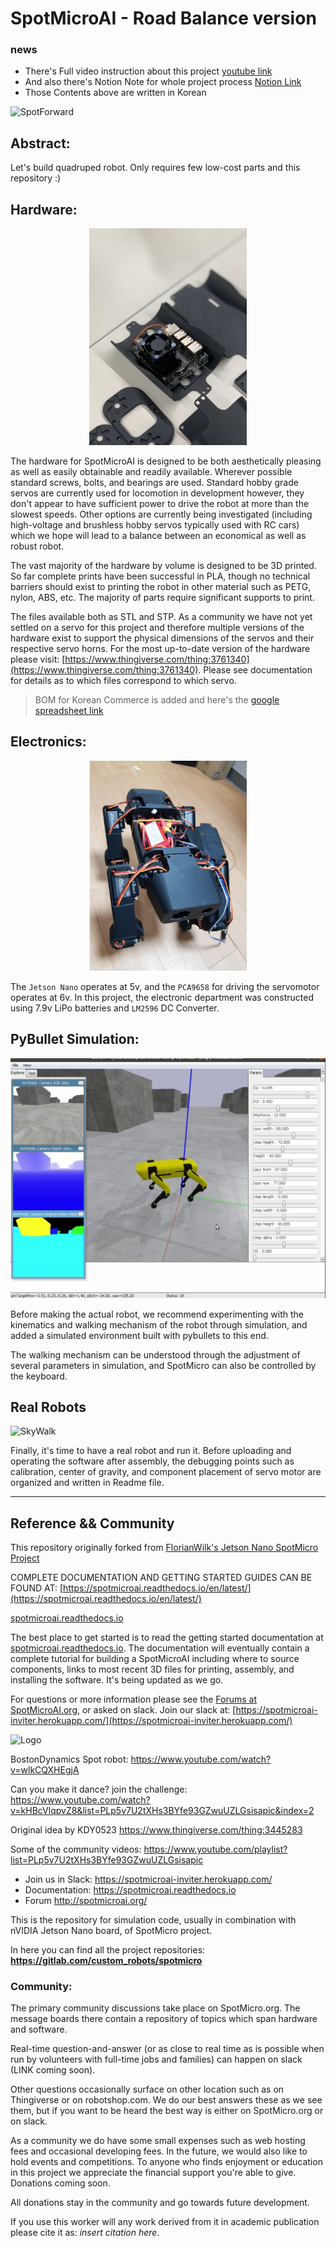 # SpotMicroAI - Road Balance version

### news
- There's Full video instruction about this project [youtube link](https://www.youtube.com/watch?v=RocfxXIWZd4&list=PLK2UKp8KOXe1ZRbSmcO3VvE_TNs66K6lA)
- And also there's Notion Note for whole project process [Notion Link](https://www.notion.so/SpotMicro-for-G-Camp-c541934a4bad4ad48d1e37ab94c10de8) 
- Those Contents above are written in Korean

![SpotForward](Images/SpotForward.gif)

## Abstract:

Let's build quadruped robot. Only requires few low-cost parts and this repository :)

## Hardware:

<center>
    <img src="./Images/Readme_Parts2.jpg" width="50%" height="50%">
</center>

The hardware for SpotMicroAI is designed to be both aesthetically pleasing as well as easily obtainable and readily available. Wherever possible standard screws, bolts, and bearings are used. Standard hobby grade servos are currently used for locomotion in development however, they don't appear to have sufficient power to drive the robot at more than the slowest speeds. Other options are currently being investigated (including high-voltage and brushless hobby servos typically used with RC cars) which we hope will lead to a balance between an economical as well as robust robot.

The vast majority of the hardware by volume is designed to be 3D printed. So far complete prints have been successful in PLA, though no technical barriers should exist to printing the robot in other material such as PETG, nylon, ABS, etc. The majority of parts require significant supports to print.

The files available both as STL and STP. As a community we have not yet settled on a servo for this project and therefore multiple versions of the hardware exist to support the physical dimensions of the servos and their respective servo horns. For the most up-to-date version of the hardware please visit: [https://www.thingiverse.com/thing:3761340](https://www.thingiverse.com/thing:3761340). Please see documentation for details as to which files correspond to which servo.

> BOM for Korean Commerce is added and here's the [google spreadsheet link](https://docs.google.com/spreadsheets/d/1UIJ1a0tUQx4ky75Ovr97hnKy3tkcdXQCYJl6zFl0juA/edit?usp=sharing)

## Electronics:

<center>
    <img src="./Images/SpotMicroAI_electronics.png" width="50%" height="50%">
</center>

The `Jetson Nano` operates at 5v, and the `PCA9658` for driving the servomotor operates at 6v. In this project, the electronic department was constructed using 7.9v LiPo batteries and `LM2596` DC Converter.


## PyBullet Simulation:
![PyBullet Simulation](Images/SpotMicroAI_Pybullet_RB.png)

Before making the actual robot, we recommend experimenting with the kinematics and walking mechanism of the robot through simulation, and added a simulated environment built with pybullets to this end.

The walking mechanism can be understood through the adjustment of several parameters in simulation, and SpotMicro can also be controlled by the keyboard.

## Real Robots

![SkyWalk](Images/SkyWalk.gif)

Finally, it's time to have a real robot and run it. Before uploading and operating the software after assembly, the debugging points such as calibration, center of gravity, and component placement of servo motor are organized and written in Readme file.

---

## Reference && Community

This repository originally forked from [FlorianWilk's Jetson Nano SpotMicro Project](https://github.com/FlorianWilk/SpotMicroAI)

COMPLETE DOCUMENTATION AND GETTING STARTED GUIDES CAN BE FOUND AT:
[https://spotmicroai.readthedocs.io/en/latest/](https://spotmicroai.readthedocs.io/en/latest/)

[spotmicroai.readthedocs.io](http://spotmicroai.readthedocs.io)

The best place to get started is to read the getting started documentation at [spotmicroai.readthedocs.io](spotmicroai.readthedocs.io). The documentation will eventually contain a complete tutorial for building a SpotMicroAI including where to source components, links to most recent 3D files for printing, assembly, and installing the software. It's being updated as we go.

For questions or more information please see the [Forums at SpotMicroAI.org](http://SpotMicroAI.org), or asked on slack. Join our slack at: [https://spotmicroai-inviter.herokuapp.com/](https://spotmicroai-inviter.herokuapp.com/)

![Logo](https://gitlab.com/custom_robots/spotmicroai/website/raw/master/docs/assets/logo.png)

BostonDynamics Spot robot: https://www.youtube.com/watch?v=wlkCQXHEgjA

Can you make it dance? join the challenge: https://www.youtube.com/watch?v=kHBcVlqpvZ8&list=PLp5v7U2tXHs3BYfe93GZwuUZLGsisapic&index=2

Original idea by KDY0523 https://www.thingiverse.com/thing:3445283

Some of the community videos: https://www.youtube.com/playlist?list=PLp5v7U2tXHs3BYfe93GZwuUZLGsisapic

* Join us in Slack: https://spotmicroai-inviter.herokuapp.com/
* Documentation: https://spotmicroai.readthedocs.io
* Forum http://spotmicroai.org/

This is the repository for simulation code, usually in combination with nVIDIA Jetson Nano board, of SpotMicro project.

In here you can find all the project repositories: **https://gitlab.com/custom_robots/spotmicro**

### Community:
The primary community discussions take place on SpotMicro.org. The message boards there contain a repository of topics which span hardware and software.

Real-time question-and-answer (or as close to real time as is possible when run by volunteers with full-time jobs and families) can happen on slack (LINK coming soon).

Other questions occasionally surface on other location such as on Thingiverse or on robotshop.com. We do our best answers these as we see them, but if you want to be heard the best way is either on SpotMicro.org or on slack.

As a community we do have some small expenses such as web hosting fees and occasional developing fees. In the future, we would also like to hold events and competitions. To anyone who finds enjoyment or education in this project we appreciate the financial support you're able to give. Donations coming soon.

All donations stay in the community and go towards future development.

If you use this worker will any work derived from it in academic publication please cite it as: *insert citation here*.
